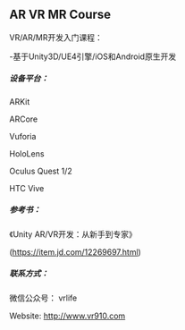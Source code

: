 ## AR VR MR Course

VR/AR/MR开发入门课程：

-基于Unity3D/UE4引擎/iOS和Android原生开发

##### 设备平台：

ARKit
 
ARCore 

Vuforia

HoloLens

Oculus Quest 1/2

HTC Vive




##### 参考书：

《Unity AR/VR开发：从新手到专家》

(https://item.jd.com/12269697.html)


##### 联系方式：

微信公众号： vrlife

Website: http://www.vr910.com

